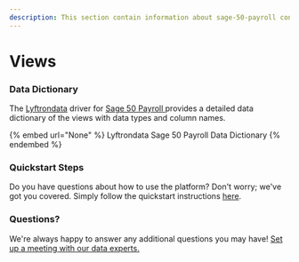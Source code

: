 ```yaml
---
description: This section contain information about sage-50-payroll connector views information
---
```


# Views

### Data Dictionary

The [Lyftrondata](https://www.lyftrondata.com/) driver for [Sage 50 Payroll](None/)[ ](https://www.lyftrondata.com/integration/sage-50-payroll/)provides a detailed data dictionary of the views with data types and column names.

{% embed url="None" %}
Lyftrondata Sage 50 Payroll Data Dictionary
{% endembed %}

### Quickstart Steps

Do you have questions about how to use the platform? Don't worry; we've got you covered. Simply follow the quickstart instructions [here](../README.md).

### Questions? <a href="#questions" id="questions"></a>

We're always happy to answer any additional questions you may have! [Set up a meeting with our data experts.](https://www.lyftrondata.com/book-a-meeting/)



